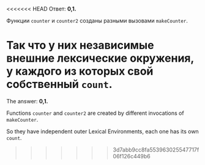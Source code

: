 <<<<<<< HEAD
Ответ: **0,1.**

Функции `counter` и `counter2` созданы разными вызовами `makeCounter`.

Так что у них независимые внешние лексические окружения, у каждого из которых свой собственный `count`.
=======
The answer: **0,1.**

Functions `counter` and `counter2` are created by different invocations of `makeCounter`.

So they have independent outer Lexical Environments, each one has its own `count`.
>>>>>>> 3d7abb9cc8fa553963025547717f06f126c449b6
